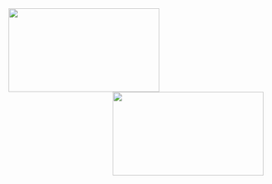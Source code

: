 <img align="left" width="298" height="165" src="https://github-readme-stats.vercel.app/api?username=cansin&show_icons=true&count_private=true&include_all_commits=true&disable_animations=true&hide_title=true&hide_rank=true" />
<img align="right" width="298" height="165" src="https://github-readme-stats.vercel.app/api/top-langs/?username=cansin&hide_title=true&layout=compact&card_width=248&langs_count=8" />
